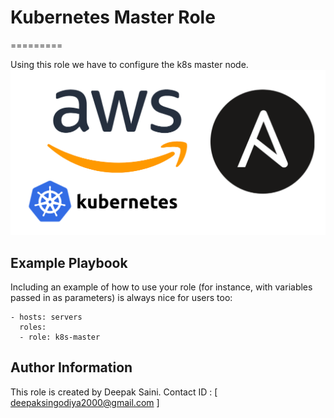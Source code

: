 # Kubernetes Master Role
=========

Using this role we have to configure the k8s master node.
![Master-configure](https://raw.githubusercontent.com/Deepak9829/IMAGES/master/an.png)



Example Playbook
----------------

Including an example of how to use your role (for instance, with variables passed in as parameters) is always nice for users too:

    - hosts: servers
      roles:
      - role: k8s-master

Author Information
------------------

This role is created by Deepak Saini.
Contact ID : [ deepaksingodiya2000@gmail.com ]
